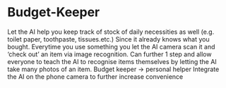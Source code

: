 # Budget-Keeper

Let the AI help you keep track of stock of daily necessities as well (e.g. toilet paper, toothpaste, tissues.etc.) Since it already knows what you bought. Everytime you use something you let the AI camera scan it and ‘check out’ an item via image recognition. Can further 1 step and allow everyone to teach the AI to recognise items themselves by letting the AI take many photos of an item. Budget keeper → personal helper 
Integrate the AI on the phone camera to further increase convenience 
